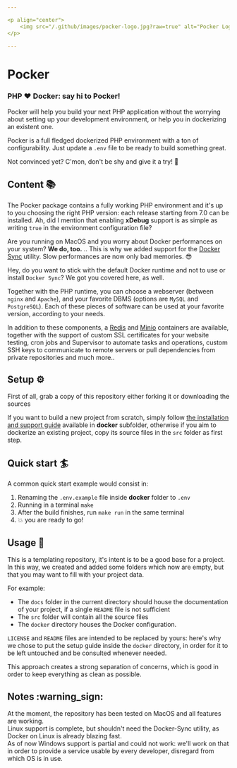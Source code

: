 ```yaml
---

<p align="center">
    <img src="/.github/images/pocker-logo.jpg?raw=true" alt="Pocker Logo"/>
</p>

---
```


# Pocker

### PHP :heart: Docker: say hi to Pocker!
Pocker will help you build your next PHP application without the worrying about setting up your development environment,
or help you in dockerizing an existent one.

Pocker is a full fledged dockerized PHP environment with a ton of configurability. Just update a `.env` file to be ready
 to build something great.

Not convinced yet? C'mon, don't be shy and give it a try! :muscle:

## Content :books:
The Pocker package contains a fully working PHP environment and it's up to you choosing the right PHP version: each release
starting from 7.0 can be installed. Ah, did I mention that enabling **xDebug** support is as simple as writing `true` in
the environment configuration file?

Are you running on MacOS and you worry about Docker performances on your system?
**We do, too.**
.. This is why we added support
for the [Docker Sync](http://docker-sync.io/) utility. Slow performances are now only bad memories. :sunglasses:

Hey, do you want to stick with the default Docker runtime and not to use or install `Docker Sync`? We got you covered here,
as well.

Together with the PHP runtime, you can choose a webserver (between `nginx` and `Apache`), and your favorite
DBMS (options are `MySQL` and `PostgreSQL`). Each of these pieces of software can be used at your favorite version, according
to your needs.

In addition to these components, a [Redis](https://redis.io/) and [Minio](https://min.io) containers are available,
together with the support of custom SSL certificates for your website testing, cron jobs and Supervisor to automate tasks
and operations, custom SSH keys to communicate to remote servers or pull dependencies from private repositories and much
more..

## Setup :gear:
First of all, grab a copy of this repository either forking it or downloading the sources

If you want to build a new project from scratch, simply follow [the installation and support guide](docker/Readme.md)
available in **docker** subfolder, otherwise if you aim to dockerize an existing project, copy its source files in the
`src` folder as first step.

## Quick start :surfer:
A common quick start example would consist in:
1. Renaming the `.env.example` file inside **docker** folder to `.env`
2. Running in a terminal `make`
3. After the build finishes, run `make run` in the same terminal
4. :boom: you are ready to go!

## Usage :rocket:
This is a templating repository, it's intent is to be a good base for a project. In this way, we created and added
some folders which now are empty, but that you may want to fill with your project data.

For example:
- The `docs` folder in the current directory should house the documentation of your project, if a single
`README` file is not sufficient
- The `src` folder will contain all the source files
- The `docker` directory houses the Docker configuration.

`LICENSE` and `README` files are intended to be replaced by yours: here's why we chose to put the setup guide inside
the `docker` directory, in order for it to be left untouched and be consulted whenever needed.

This approach creates a strong separation of concerns, which is good in order to keep everything as clean as possible.

## Notes :warning_sign:
At the moment, the repository has been tested on MacOS and all features are working.  
Linux support is complete, but shouldn't need the Docker-Sync utility, as Docker on Linux is already blazing fast.  
As of now Windows support is partial and could not work: we'll work on that in order to provide a service usable
by every developer, disregard from which OS is in use.   
